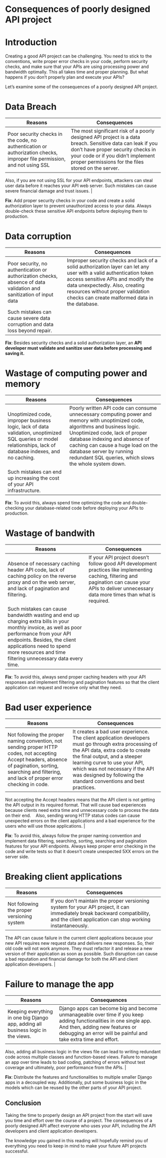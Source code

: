 # Consequences of poorly designed API project

# Introduction

Creating a good API project can be challenging. You need to stick to the conventions, write proper error checks in your code, perform security checks, and make sure that your APIs are using processing power and bandwidth optimally. This all takes time and proper planning. But what happens if you don’t properly plan and execute your APIs?

Let’s examine some of the consequences of a poorly designed API project.

# Data Breach

| Reasons | Consequences |
| --- | --- |
| Poor security checks in the code, no authentication or authorization checks, improper file permission, and not using SSL | The most significant risk of a poorly designed API project is a data breach. Sensitive data can leak if you don’t have proper security checks in your code or if you didn’t implement proper permissions for the files stored on the server.

Also, if you are not using SSL for your API endpoints, attackers can steal user data before it reaches your API web server.
Such mistakes can cause severe financial damage and trust issues. |

**Fix**: Add proper security checks in your code and create a solid authorization layer to prevent unauthorized access to your data. Always double-check these sensitive API endpoints before deploying them to production.

# Data corruption

| Reasons | Consequences |
| --- | --- |
| Poor security, no authentication or authorization checks, absence of data validation and sanitization of input data | Improper security checks and lack of a solid authorization layer can let any user with a valid authentication token access sensitive APIs and modify the data unexpectedly. Also, creating resources without proper validation checks can create malformed data in the database.
Such mistakes can cause severe data corruption and data loss beyond repair. |

**Fix**: Besides security checks and a solid authorization layer, an **API developer must validate and sanitize user data before processing and saving it.**

# Wastage of computing power and memory

| Reasons | Consequences |
| --- | --- |
| Unoptimized code, improper business logic, lack of data validation, unoptimized SQL queries or model relationships, lack of database indexes, and no caching. | Poorly written API code can consume unnecessary computing power and memory with unoptimized code, algorithms and business logic. Unoptimized code, lack of proper database indexing and absence of caching can cause a huge load on the database server by running redundant SQL queries, which slows the whole system down.
Such mistakes can end up increasing the cost of your API infrastructure. |

**Fix**: To avoid this, always spend time optimizing the code and double-checking your database-related code before deploying your APIs to production.

# Wastage of bandwith

| Reasons | Consequences |
| --- | --- |
| Absence of necessary caching header API code, lack of caching policy on the reverse proxy and on the web server, and lack of pagination and filtering. | If your API project doesn’t follow good API development practices like implementing caching, filtering and pagination can cause your APIs to deliver unnecessary data more times than what is required.
Such mistakes can cause bandwidth wasting and end up charging extra bills in your monthly invoice, as well as poor performance from your API endpoints. Besides, the client applications need to spend more resources and time filtering unnecessary data every time. |

**Fix**: To avoid this, always send proper caching headers with your API responses and implement filtering and pagination features so that the client application can request and receive only what they need.

# Bad user experience

| Reasons | Consequences |
| --- | --- |
| Not following the proper naming convention, not sending proper HTTP codes, not accepting Accept headers, absence of pagination, sorting, searching and filtering, and lack of proper error checking in code. | It creates a bad user experience. The client application developers must go through extra processing of the API data, extra code to create the final output, and a steeper learning curve to use your API, which was not necessary if the API was designed by following the standard conventions and best practices.
Not accepting the Accept headers means that the API client is not getting the API output in its required format. That will cause bad experiences because clients need extra time and unnecessary code to process the data on their end.   
Also, sending wrong HTTP status codes can cause unexpected errors on the client applications and a bad experience for the users who will use those applications. |

**Fix**: To avoid this, always follow the proper naming convention and implement data filtering, searching, sorting, searching and pagination features for your API endpoints. Always keep proper error checking in the code and write tests so that it doesn’t create unexpected 5XX errors on the server side.

# **Breaking client applications**

| Reasons | Consequences |
| --- | --- |
| Not following the proper versioning system | If you don't maintain the proper versioning system for your API project, it can immediately break backward compatibility, and the client application can stop working instantaneously.
The API can cause failure in the current client applications because your new API requires new request data and delivers new responses. So, their old code will not work anymore. They must refactor it and release a new version of their application as soon as possible.
Such disruption can cause a bad reputation and financial damage for both the API and client application developers. |

# **Failure to manage the app**

| Reasons | Consequences |
| --- | --- |
| Keeping everything in one big Django app, adding all business logic in the views. | Django apps can become big and become unmanageable over time if you keep adding functionalities in one single app. And then, adding new features or debugging an error will be painful and take extra time and effort.
Also, adding all business logic in the views file can lead to writing redundant code across multiple classes and function-based views.
Failure to manage an app over time leads to bad coding, patching of errors without test coverage and ultimately, poor performance from the APIs. |

**Fix**: Distribute the features and functionalities to multiple smaller Django apps in a decoupled way. Additionally, put some business logic in the models which can be reused by the other parts of your API project.

## **Conclusion**

Taking the time to properly design an API project from the start will save you time and effort over the course of a project. The consequences of a poorly designed API affect everyone who uses your API, including the API developers and client application developers.

The knowledge you gained in this reading will hopefully remind you of everything you need to keep in mind to make your future API projects successful.